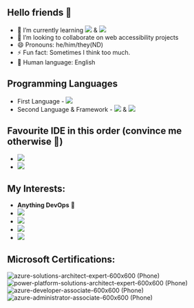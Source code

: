 ## Hello friends 👋
- 🌱 I’m currently learning <img src="https://img.shields.io/badge/Ruby-CC342D?style=for-the-badge&logo=ruby&logoColor=white" /> & <img src="https://img.shields.io/badge/React-20232A?style=for-the-badge&logo=react&logoColor=61DAFB" />
- 👯 I’m looking to collaborate on web accessibility projects
- 😄 Pronouns: he/him/they(ND)
- ⚡ Fun fact: Sometimes I think too much.
- 💬 Human language: English

Programming Languages
--------------------
- First Language -  <img src="https://img.shields.io/badge/JavaScript-323330?style=for-the-badge&logo=javascript&logoColor=F7DF1E" />
- Second Language & Framework -   <img src="https://img.shields.io/badge/C%23-239120?style=for-the-badge&logo=c-sharp&logoColor=white"/> &  <img src="https://img.shields.io/badge/.NET-5C2D91?style=for-the-badge&logo=.net&logoColor=white"/>

Favourite IDE in this order (convince me otherwise 🤞)
--------------------
  -  <img src="https://img.shields.io/badge/Visual_Studio_Code-0078D4?style=for-the-badge&logo=visual%20studio%20code&logoColor=white" />
  -  <img src="https://img.shields.io/badge/Visual_Studio-5C2D91?style=for-the-badge&logo=visual%20studio&logoColor=white" />
  
My Interests:
--------------------
-  **Anything DevOps** 🥇
-  <img src="https://img.shields.io/badge/GitHub-100000?style=for-the-badge&logo=github&logoColor=white" />
-  <img src="https://img.shields.io/badge/TypeScript-007ACC?style=for-the-badge&logo=typescript&logoColor=white" />
-  <img src="https://img.shields.io/badge/Gatsby-663399?style=for-the-badge&logo=gatsby&logoColor=white"/>
-  <img src="https://img.shields.io/badge/Rust-000000?style=for-the-badge&logo=rust&logoColor=white" /> 

Microsoft Certifications:
--------------------

![azure-solutions-architect-expert-600x600 (Phone)](https://user-images.githubusercontent.com/73515865/160349161-a489f1b3-dcae-453d-bd05-44ff2890295c.png)
![power-platform-solutions-architect-expert-600x600 (Phone)](https://user-images.githubusercontent.com/73515865/160348895-94696c04-ebea-45fb-8432-d1780b8c5501.png)
![azure-developer-associate-600x600 (Phone)](https://user-images.githubusercontent.com/73515865/160349211-b834e72f-7cb9-47f5-bffb-0c7aeb599c0f.png)
![azure-administrator-associate-600x600 (Phone)](https://user-images.githubusercontent.com/73515865/160349251-385fbe70-2473-4541-8503-a80cbcfca25b.png)


